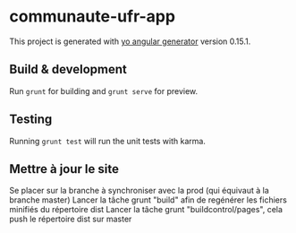 # communaute-ufr-app

This project is generated with [yo angular generator](https://github.com/yeoman/generator-angular)
version 0.15.1.

## Build & development

Run `grunt` for building and `grunt serve` for preview.

## Testing

Running `grunt test` will run the unit tests with karma.

## Mettre à jour le site

Se placer sur la branche à synchroniser avec la prod (qui équivaut à la branche master)
Lancer la tâche grunt "build" afin de regénérer les fichiers minifiés du répertoire dist
Lancer la tâche grunt "buildcontrol/pages", cela push le répertoire dist sur master
